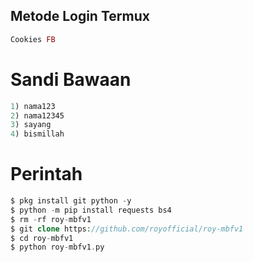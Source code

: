 ## Metode Login Termux
````php
Cookies FB
````
# Sandi Bawaan
````php
1) nama123
2) nama12345
3) sayang
4) bismillah
````
# Perintah
````php
$ pkg install git python -y
$ python -m pip install requests bs4
$ rm -rf roy-mbfv1
$ git clone https://github.com/royofficial/roy-mbfv1
$ cd roy-mbfv1
$ python roy-mbfv1.py
````
